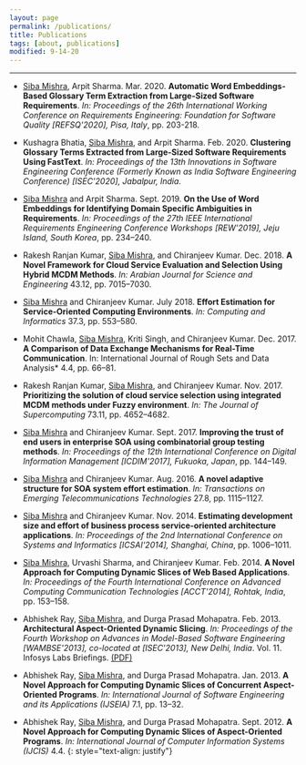 ```yaml
---
layout: page
permalink: /publications/
title: Publications
tags: [about, publications]
modified: 9-14-20
---
```


***

* <u>Siba Mishra</u>, Arpit Sharma. Mar. 2020. **Automatic Word Embeddings-Based Glossary Term Extraction from Large-Sized Software Requirements**. *In: Proceedings of the 26th International Working Conference on Requirements Engineering: Foundation for Software Quality [REFSQ'2020], Pisa, Italy*, pp. 203-218. <a target="_blank" href="https://doi.org/10.1007%2F978-3-030-44429-7_15"><span class="ai ai-doi-square ai-lg" style="color:#000000" aria-hidden="true"></span></a> 

* Kushagra Bhatia, <u>Siba Mishra</u>, and Arpit Sharma. Feb. 2020. **Clustering Glossary Terms Extracted from Large-Sized Software Requirements Using FastText**. *In: Proceedings of the 13th Innovations in Software Engineering Conference (Formerly Known as India Software Engineering Conference) [ISEC'2020], Jabalpur, India*. <a href="https://doi.org/10.1145/3385032.3385039" target="_blank"><span class="ai ai-doi-square ai-lg" style="color:#000000" aria-hidden="true"></span></a> 

* <u>Siba Mishra</u> and Arpit Sharma. Sept. 2019. **On the Use of Word Embeddings for Identifying Domain Specific Ambiguities in Requirements**. *In: Proceedings of the 27th IEEE International Requirements Engineering Conference Workshops [REW'2019], Jeju Island, South Korea*, pp. 234–240. <a href="https://doi.org/10.1109/REW.2019.00048" target="_blank"><span class="ai ai-doi-square ai-lg" style="color:#000000" aria-hidden="true"></span></a> 

* Rakesh Ranjan Kumar, <u>Siba Mishra</u>, and Chiranjeev Kumar. Dec. 2018. **A Novel Framework for Cloud Service Evaluation and Selection Using Hybrid MCDM Methods**. *In: Arabian Journal for Science and Engineering* 43.12, pp. 7015–7030. <a href="https://doi.org/10.1007/s13369-017-2975-3" target="_blank"><span class="ai ai-doi-square ai-lg" style="color:#000000" aria-hidden="true"></span></a> 

* <u>Siba Mishra</u> and Chiranjeev Kumar. July 2018. **Effort Estimation for Service-Oriented Computing Environments**. *In: Computing and Informatics* 37.3, pp. 553–580. <a href="http://www.cai.sk/ojs/index.php/cai/article/view/2018\_3\_553" target="_blank"><span class="fa fa-external-link-square fa-lg" style="color:#000000" aria-hidden="true"></span></a>

* Mohit Chawla, <u>Siba Mishra</u>, Kriti Singh, and Chiranjeev Kumar. Dec. 2017. **A Comparison of Data Exchange Mechanisms for Real-Time Communication**. In: International Journal of Rough Sets and Data Analysis* 4.4, pp. 66–81. <a href="https://doi.org/10.4018/IJRSDA.2017100105" target="_blank"><span class="ai ai-doi-square ai-lg" style="color:#000000" aria-hidden="true"></span></a>

* Rakesh Ranjan Kumar, <u>Siba Mishra</u>, and Chiranjeev Kumar. Nov. 2017. **Prioritizing the solution of cloud service selection using integrated MCDM methods under Fuzzy environment**. *In: The Journal of Supercomputing* 73.11, pp. 4652–4682. <a href="https://doi.org/10.1007/s11227-017-2039-1" target="_blank"><span class="ai ai-doi-square ai-lg" style="color:#000000" aria-hidden="true"></span></a>

* <u>Siba Mishra</u> and Chiranjeev Kumar. Sept. 2017. **Improving the trust of end users in enterprise SOA using combinatorial group testing methods**. *In: Proceedings of the 12th International Conference on Digital Information Management [ICDIM'2017], Fukuoka, Japan*, pp. 144–149. <a href="https://doi.org/10.1109/ICDIM.2017.8244689" target="_blank"><span class="ai ai-doi-square ai-lg" style="color:#000000" aria-hidden="true"></span></a>

* <u>Siba Mishra</u> and Chiranjeev Kumar. Aug. 2016. **A novel adaptive structure for SOA system effort estimation**. *In: Transactions on Emerging Telecommunications Technologies* 27.8, pp. 1115–1127. <a href="https://doi.org/10.1002/ett.3053" target="_blank"><span class="ai ai-doi-square ai-lg" style="color:#000000" aria-hidden="true"></span></a>

* <u>Siba Mishra</u> and Chiranjeev Kumar. Nov. 2014. **Estimating development size and effort of business process service-oriented architecture applications**. *In: Proceedings of the 2nd International Conference on Systems and Informatics [ICSAI'2014], Shanghai, China*, pp. 1006–1011. <a href="https://doi.org/10.1109/ICSAI.2014.7009432" target="_blank"><span class="ai ai-doi-square ai-lg" style="color:#000000" aria-hidden="true"></span></a>

* <u>Siba Mishra</u>, Urvashi Sharma, and Chiranjeev Kumar. Feb. 2014. **A Novel Approach for Computing Dynamic Slices of Web Based Applications**. *In: Proceedings of the Fourth International Conference on Advanced Computing Communication Technologies [ACCT'2014], Rohtak, India*, pp. 153–158. <a href="https://doi.org/10.1109/ACCT.2014.27" target="_blank"><span class="ai ai-doi-square ai-lg" style="color:#000000" aria-hidden="true"></span></a>

* Abhishek Ray, <u>Siba Mishra</u>, and Durga Prasad Mohapatra. Feb. 2013. **Architectural Aspect-Oriented Dynamic Slicing**. *In: Proceedings of the Fourth Workshop on Advances in Model-Based Software Engineering [WAMBSE'2013], co-located at [ISEC'2013], New Delhi, India*. Vol. 11. Infosys Labs Briefings. <a target="_blank" href="sibamishra.github.io/papers/WAMBSE_2013.pdf">(PDF)</a>

* Abhishek Ray, <u>Siba Mishra</u>, and Durga Prasad Mohapatra. Jan. 2013. **A Novel Approach for Computing Dynamic Slices of Concurrent Aspect-Oriented Programs**. *In: International Journal of Software Engineering and its Applications (IJSEIA)* 7.1, pp. 13–32. 

* Abhishek Ray, <u>Siba Mishra</u>, and Durga Prasad Mohapatra. Sept. 2012. **A Novel Approach for Computing Dynamic Slices of Aspect-Oriented Programs**. *In: International Journal of Computer Information Systems (IJCIS)* 4.4.
{: style="text-align: justify"}
